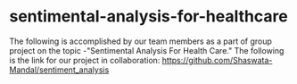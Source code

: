 # sentimental-analysis-for-healthcare
The following is accomplished by our team members as a part of group project on the topic -"Sentimental Analysis For Health Care."
The following is the link for our project in collaboration: https://github.com/Shaswata-Mandal/sentiment_analysis
